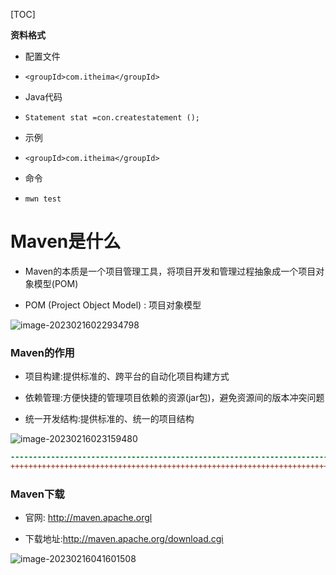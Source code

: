 [TOC]

**资料格式**

- 配置文件

- `<groupId>com.itheima</groupId>`

- Java代码
- `Statement stat =con.createstatement ();`

- 示例
- `<groupId>com.itheima</groupId>`

- 命令
- `mwn test`



# Maven是什么

- Maven的本质是一个项目管理工具，将项目开发和管理过程抽象成一个项目对象模型(POM)

- POM (Project Object Model) : 项目对象模型

![image-20230216022934798](E:\Users\Dell\Desktop\笔记\maven笔记img\image-20230216022934798.png)

### Maven的作用

- 项目构建:提供标准的、跨平台的自动化项目构建方式

- 依赖管理:方便快捷的管理项目依赖的资源(jar包)，避免资源间的版本冲突问题

- 统一开发结构:提供标准的、统一的项目结构

![image-20230216023159480](E:\Users\Dell\Desktop\笔记\maven笔记img\image-20230216023159480.png)



```diff
----------------------------------------------------------------------------------------------------
++++++++++++++++++++++++++++++++++++++++++++++++++++++++++++++++++++++++++++++++++++++++++++++++++++
```



### Maven下载

- 官网: http://maven.apache.orgl

- 下载地址:http://maven.apache.org/download.cgi

![image-20230216041601508](E:\Users\Dell\Desktop\笔记\maven笔记img\image-20230216041601508.png)
